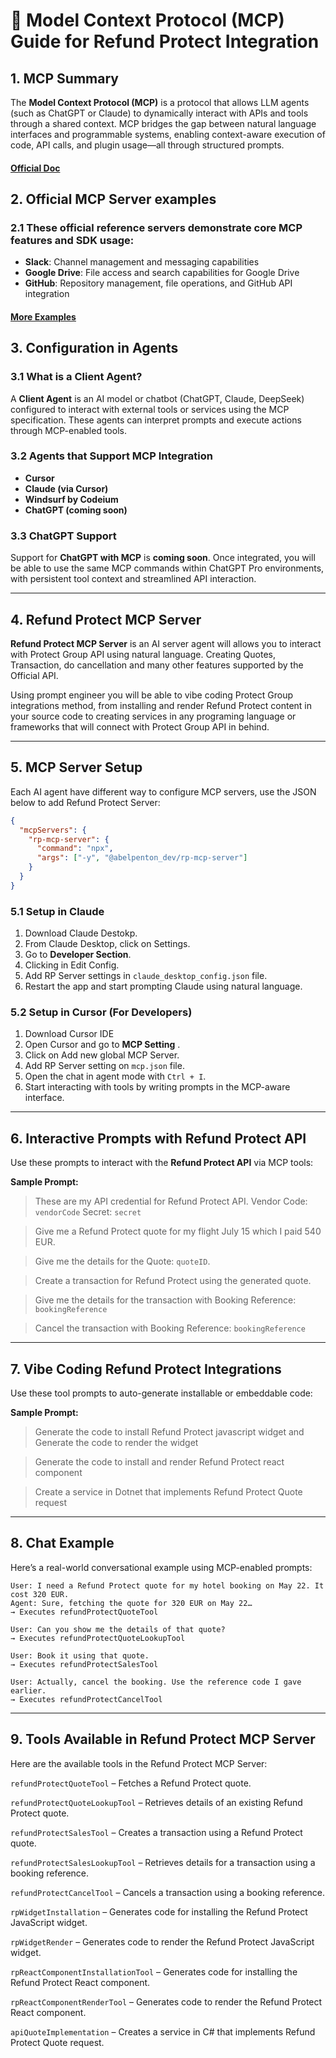 # 🧠 Model Context Protocol (MCP) Guide for Refund Protect Integration

## 1. MCP Summary

The **Model Context Protocol (MCP)** is a protocol that allows LLM agents (such as ChatGPT or Claude) to dynamically interact with APIs and tools through a shared context. MCP bridges the gap between natural language interfaces and programmable systems, enabling context-aware execution of code, API calls, and plugin usage—all through structured prompts.

#### [Official Doc](https://modelcontextprotocol.io)

## 2. Official MCP Server examples

### 2.1 These official reference servers demonstrate core MCP features and SDK usage:

- **Slack**: Channel management and messaging capabilities
- **Google Drive**: File access and search capabilities for Google Drive
- **GitHub**: Repository management, file operations, and GitHub API integration

#### [More Examples](https://modelcontextprotocol.io/examples)

## 3. Configuration in Agents

### 3.1 What is a Client Agent?

A **Client Agent** is an AI model or chatbot (ChatGPT, Claude, DeepSeek) configured to interact with external tools or services using the MCP specification. These agents can interpret prompts and execute actions through MCP-enabled tools.

### 3.2 Agents that Support MCP Integration

- **Cursor**
- **Claude (via Cursor)**
- **Windsurf by Codeium**
- **ChatGPT (coming soon)**

### 3.3 ChatGPT Support

Support for **ChatGPT with MCP** is **coming soon**. Once integrated, you will be able to use the same MCP commands within ChatGPT Pro environments, with persistent tool context and streamlined API interaction.

---

## 4. Refund Protect MCP Server

**Refund Protect MCP Server** is an AI server agent will allows you to interact with Protect Group API using natural language. Creating Quotes, Transaction, do cancellation and many other features supported by the Official API.

Using prompt engineer you will be able to vibe coding Protect Group integrations method, from installing and render Refund Protect content in your source code to creating services in any programing language or frameworks that will connect with Protect Group API in behind.

---

## 5. MCP Server Setup

Each AI agent have different way to configure MCP servers, use the JSON below to add Refund Protect Server:

```json
{
  "mcpServers": {
    "rp-mcp-server": {
      "command": "npx",
      "args": ["-y", "@abelpenton_dev/rp-mcp-server"]
    }
  }
}
```

### 5.1 Setup in Claude

1. Download Claude Destokp.
2. From Claude Desktop, click on Settings.
3. Go to **Developer Section**.
4. Clicking in Edit Config.
5. Add RP Server settings in `claude_desktop_config.json` file.
6. Restart the app and start prompting Claude using natural language.

### 5.2 Setup in Cursor (For Developers)

1. Download Cursor IDE
2. Open Cursor and go to **MCP Setting** .
3. Click on Add new global MCP Server.
4. Add RP Server setting on `mcp.json` file.
5. Open the chat in agent mode with `Ctrl + I`.
6. Start interacting with tools by writing prompts in the MCP-aware interface.

---

## 6. Interactive Prompts with Refund Protect API

Use these prompts to interact with the **Refund Protect API** via MCP tools:

**Sample Prompt:**

> These are my API credential for Refund Protect API.
> Vendor Code: `vendorCode`
> Secret: `secret`

> Give me a Refund Protect quote for my flight July 15 which I paid 540 EUR.

> Give me the details for the Quote: `quoteID`.

> Create a transaction for Refund Protect using the generated quote.

> Give me the details for the transaction with Booking Reference: `bookingReference`

> Cancel the transaction with Booking Reference: `bookingReference`

---

## 7. Vibe Coding Refund Protect Integrations

Use these tool prompts to auto-generate installable or embeddable code:

**Sample Prompt:**

> Generate the code to install Refund Protect javascript widget and Generate the code to render the widget

> Generate the code to install and render Refund Protect react component

> Create a service in Dotnet that implements Refund Protect Quote request

---

## 8. Chat Example

Here’s a real-world conversational example using MCP-enabled prompts:

```
User: I need a Refund Protect quote for my hotel booking on May 22. It cost 320 EUR.
Agent: Sure, fetching the quote for 320 EUR on May 22…
→ Executes refundProtectQuoteTool

User: Can you show me the details of that quote?
→ Executes refundProtectQuoteLookupTool

User: Book it using that quote.
→ Executes refundProtectSalesTool

User: Actually, cancel the booking. Use the reference code I gave earlier.
→ Executes refundProtectCancelTool
```

---

## 9. Tools Available in Refund Protect MCP Server

Here are the available tools in the Refund Protect MCP Server:

`refundProtectQuoteTool` – Fetches a Refund Protect quote.

`refundProtectQuoteLookupTool` – Retrieves details of an existing Refund Protect quote.

`refundProtectSalesTool` – Creates a transaction using a Refund Protect quote.

`refundProtectSalesLookupTool` – Retrieves details for a transaction using a booking reference.

`refundProtectCancelTool` – Cancels a transaction using a booking reference.

`rpWidgetInstallation` – Generates code for installing the Refund Protect JavaScript widget.

`rpWidgetRender` – Generates code to render the Refund Protect JavaScript widget.

`rpReactComponentInstallationTool` – Generates code for installing the Refund Protect React component.

`rpReactComponentRenderTool` – Generates code to render the Refund Protect React component.

`apiQuoteImplementation` – Creates a service in C# that implements Refund Protect Quote request.
